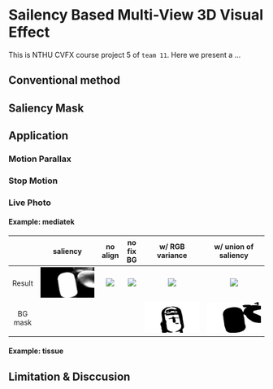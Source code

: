 # Sailency Based Multi-View 3D Visual Effect

This is NTHU CVFX course project 5 of `team 11`. Here we present a ...

## Conventional method

## Saliency Mask

## Application
### Motion Parallax

### Stop Motion

### Live Photo
#### Example: mediatek
|          | saliency |     no align   |    no fix BG   |  w/ RGB variance | w/ union of saliency |
| :------: | :------: | :------------: | :--------------: | :------------------: | :------: |
|  Result  | ![](imgs/live_photo/mediatek/saliency.gif) | ![](imgs/live_photo/mediatek/out_raw.gif) | ![](imgs/live_photo/mediatek/out.gif) | ![](imgs/live_photo/mediatek/out_rgb.gif) | ![](imgs/live_photcy.gif) |
|  BG mask | | | |  ![](imgs/live_photo/mediatek/out_rgb.png) | ![](imgs/live_photo/mediatek/out_saliency.png) |

#### Example: tissue

## Limitation & Disccusion
